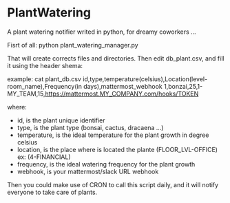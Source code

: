 # PlantWatering
A plant watering notifier writed in python, for dreamy coworkers ...

Fisrt of all:
python plant_watering_manager.py

That will create corrects files and directories.
Then edit db_plant.csv, and fill it using the header shema:

example:
cat plant_db.csv
id,type,temperature(celsius),Location(level-room_name),Frequency(in days),mattermost_webhook
1,bonzai,25,1-MY_TEAM,15,https://mattermost.MY_COMPANY.com/hooks/TOKEN

where:
+ id,           is the plant unique identifier
+ type,         is the plant type (bonsai, cactus, dracaena ...)
+ temperature,  is the ideal temperature for the plant growth in degree celsius
+ location,     is the place where is located the plante (FLOOR_LVL-OFFICE) ex: (4-FINANCIAL)
+ frequency,    is the ideal watering frequency for the plant growth
+ webhook,      is your mattermost/slack URL webhook

Then you could make use of CRON to call this script daily, and it will notify everyone to take care of plants.
